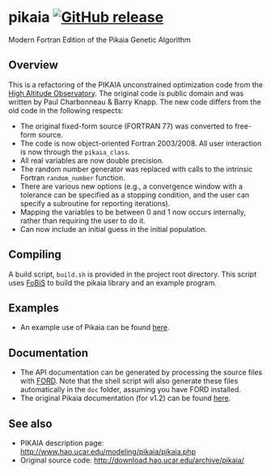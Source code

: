 # pikaia [![GitHub release](https://img.shields.io/github/release/jacobwilliams/pikaia.svg?style=plastic)](https://github.com/jacobwilliams/pikaia/releases/latest)
Modern Fortran Edition of the Pikaia Genetic Algorithm 

Overview
------

This is a refactoring of the PIKAIA unconstrained optimization code from the [High Altitude Observatory](http://www.hao.ucar.edu/modeling/pikaia/pikaia.php).  The original code is public domain and was written by Paul Charbonneau & Barry Knapp.  The new code differs from the old code in the following respects:
 * The original fixed-form source (FORTRAN 77) was converted to free-form source.
 * The code is now object-oriented Fortran 2003/2008.  All user interaction is now through the ```pikaia_class```.
 * All real variables are now double precision.
 * The random number generator was replaced with calls to the intrinsic Fortran ```random_number``` function.
 * There are various new options (e.g., a convergence window with a tolerance can be specified as a stopping condition, and the user can specify a subroutine for reporting iterations).
 * Mapping the variables to be between 0 and 1 now occurs internally, rather than requiring the user to do it.
 * Can now include an initial guess in the initial population.

Compiling
------

A build script, `build.sh` is provided in the project root directory. This script uses [FoBiS](https://github.com/szaghi/FoBiS) to build the pikaia library and an example program.

Examples
------

 * An example use of Pikaia can be found [here](http://degenerateconic.com/earth-mars-free-return/).

Documentation
--------------

 * The API documentation can be generated by processing the source files with [FORD](https://github.com/cmacmackin/ford).  Note that the shell script will also generate these files automatically in the ```doc``` folder, assuming you have FORD installed.
 * The original Pikaia documentation (for v1.2) can be found [here](http://www.hao.ucar.edu/modeling/pikaia/relnotes.ps).

See also
------
 * PIKAIA description page: http://www.hao.ucar.edu/modeling/pikaia/pikaia.php
 * Original source code: http://download.hao.ucar.edu/archive/pikaia/

